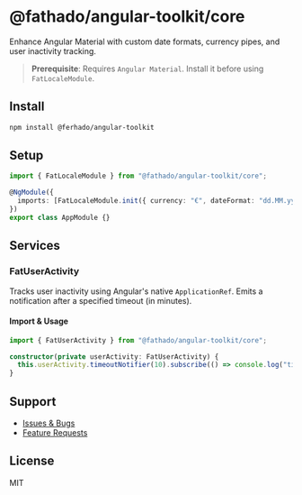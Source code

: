 # @fathado/angular-toolkit/core

Enhance Angular Material with custom date formats, currency pipes, and user inactivity tracking.

> **Prerequisite**: Requires `Angular Material`. Install it before using `FatLocaleModule`.

## Install

```bash
npm install @ferhado/angular-toolkit
```

## Setup

```typescript
import { FatLocaleModule } from "@fathado/angular-toolkit/core";

@NgModule({
  imports: [FatLocaleModule.init({ currency: "€", dateFormat: "dd.MM.yy" })],
})
export class AppModule {}
```

## Services

### FatUserActivity

Tracks user inactivity using Angular's native `ApplicationRef`. Emits a notification after a specified timeout (in minutes).

#### Import & Usage

```typescript
import { FatUserActivity } from "@fathado/angular-toolkit/core";

constructor(private userActivity: FatUserActivity) {
  this.userActivity.timeoutNotifier(10).subscribe(() => console.log("timeout: 10 min"));
}
```

## Support

- [Issues & Bugs](https://github.com/fathado/angular-toolkit/issues)
- [Feature Requests](https://github.com/fathado/angular-toolkit/issues)

## License

MIT
